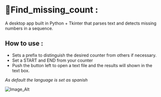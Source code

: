 # 🔢Find_missing_count :

A desktop app built in Python + Tkinter that parses text and detects missing numbers in a sequence.

## How to use : 

- Sets a prefix to distinguish the desired counter from others if necessary.
- Set a START and END from your counter 
- Push the button left to open a text file and the results will shown in the text box. 

*As default the language is set as spanish*

![Image_Alt](https://github.com/lucashorminoguez/find_missing_counter/blob/main/resources/screenshot.png?raw=true)
